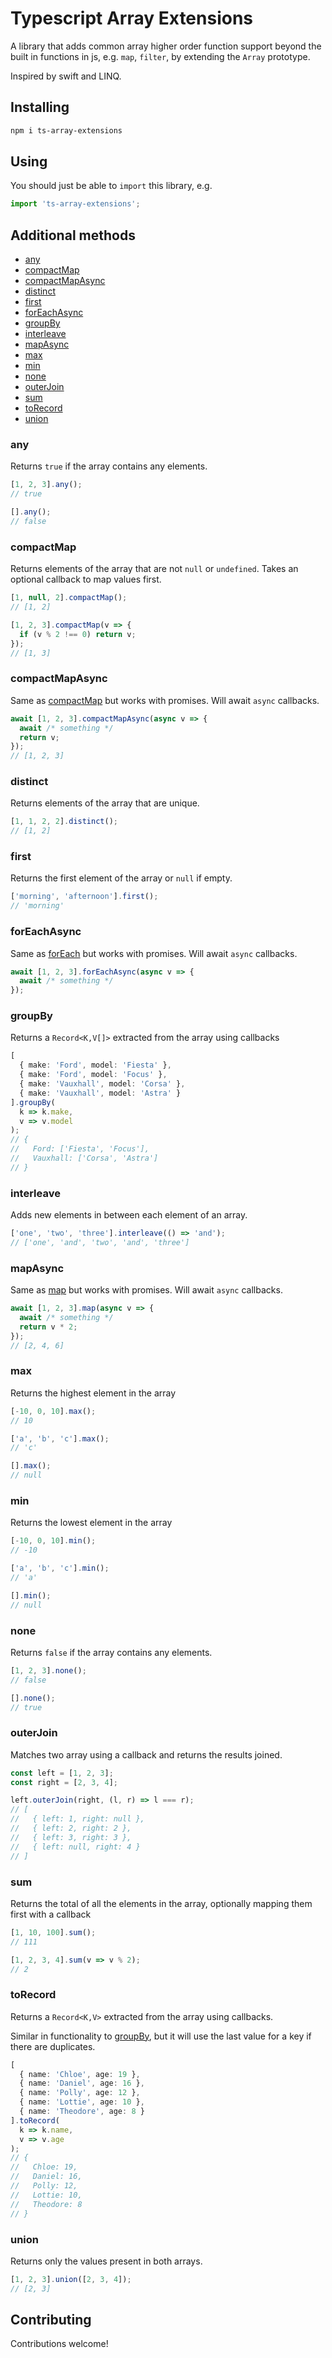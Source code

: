 # Typescript Array Extensions

A library that adds common array higher order function support beyond the built
in functions in js, e.g. `map`, `filter`, by extending the `Array` prototype.

Inspired by swift and LINQ.

## Installing

```sh
npm i ts-array-extensions
```

## Using

You should just be able to `import` this library, e.g.

```ts
import 'ts-array-extensions';
```

## Additional methods

- [any](#any)
- [compactMap](#compactMap)
- [compactMapAsync](#compactMapAsync)
- [distinct](#distinct)
- [first](#first)
- [forEachAsync](#forEachAsync)
- [groupBy](#groupBy)
- [interleave](#interleave)
- [mapAsync](#mapAsync)
- [max](#max)
- [min](#min)
- [none](#none)
- [outerJoin](#outerJoin)
- [sum](#sum)
- [toRecord](#toRecord)
- [union](#union)

### any

Returns `true` if the array contains any elements.

```ts
[1, 2, 3].any();
// true

[].any();
// false
```

### compactMap

Returns elements of the array that are not `null` or `undefined`. Takes an
optional callback to map values first.

```ts
[1, null, 2].compactMap();
// [1, 2]

[1, 2, 3].compactMap(v => {
  if (v % 2 !== 0) return v;
});
// [1, 3]
```

### compactMapAsync

Same as [compactMap](#compactMap) but works with promises. Will await `async` callbacks.

```ts
await [1, 2, 3].compactMapAsync(async v => {
  await /* something */
  return v;
});
// [1, 2, 3]
```

### distinct

Returns elements of the array that are unique.

```ts
[1, 1, 2, 2].distinct();
// [1, 2]
```

### first

Returns the first element of the array or `null` if empty.

```ts
['morning', 'afternoon'].first();
// 'morning'
```

### forEachAsync

Same as [forEach](https://developer.mozilla.org/en-US/docs/Web/JavaScript/Reference/Global_Objects/Array/forEach) but works with promises. Will await `async`
callbacks.

```ts
await [1, 2, 3].forEachAsync(async v => {
  await /* something */
});
```

### groupBy

Returns a `Record<K,V[]>` extracted from the array using callbacks

```ts
[
  { make: 'Ford', model: 'Fiesta' },
  { make: 'Ford', model: 'Focus' },
  { make: 'Vauxhall', model: 'Corsa' },
  { make: 'Vauxhall', model: 'Astra' }
].groupBy(
  k => k.make,
  v => v.model
);
// {
//   Ford: ['Fiesta', 'Focus'],
//   Vauxhall: ['Corsa', 'Astra']
// }
```

### interleave

Adds new elements in between each element of an array.

```ts
['one', 'two', 'three'].interleave(() => 'and');
// ['one', 'and', 'two', 'and', 'three']
```

### mapAsync

Same as [map](https://developer.mozilla.org/en-US/docs/Web/JavaScript/Reference/Global_Objects/Array/map) but works with promises. Will await `async`
callbacks.

```ts
await [1, 2, 3].map(async v => {
  await /* something */
  return v * 2;
});
// [2, 4, 6]
```

### max

Returns the highest element in the array

```ts
[-10, 0, 10].max();
// 10

['a', 'b', 'c'].max();
// 'c'

[].max();
// null
```

### min

Returns the lowest element in the array

```ts
[-10, 0, 10].min();
// -10

['a', 'b', 'c'].min();
// 'a'

[].min();
// null
```

### none

Returns `false` if the array contains any elements.

```ts
[1, 2, 3].none();
// false

[].none();
// true
```

### outerJoin

Matches two array using a callback and returns the results joined.

```ts
const left = [1, 2, 3];
const right = [2, 3, 4];

left.outerJoin(right, (l, r) => l === r);
// [
//   { left: 1, right: null },
//   { left: 2, right: 2 },
//   { left: 3, right: 3 },
//   { left: null, right: 4 }
// ]
```

### sum

Returns the total of all the elements in the array, optionally mapping them
first with a callback

```ts
[1, 10, 100].sum();
// 111

[1, 2, 3, 4].sum(v => v % 2);
// 2
```

### toRecord

Returns a `Record<K,V>` extracted from the array using callbacks.

Similar in functionality to [groupBy](#groupBy), but it will use the last value
for a key if there are duplicates.

```ts
[
  { name: 'Chloe', age: 19 },
  { name: 'Daniel', age: 16 },
  { name: 'Polly', age: 12 },
  { name: 'Lottie', age: 10 },
  { name: 'Theodore', age: 8 }
].toRecord(
  k => k.name,
  v => v.age
);
// {
//   Chloe: 19,
//   Daniel: 16,
//   Polly: 12,
//   Lottie: 10,
//   Theodore: 8
// }
```

### union

Returns only the values present in both arrays.

```ts
[1, 2, 3].union([2, 3, 4]);
// [2, 3]
```

## Contributing

Contributions welcome!
